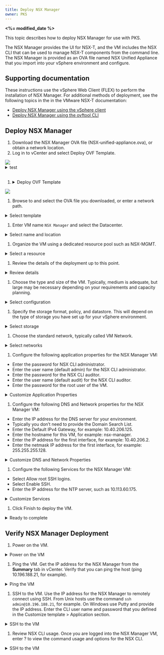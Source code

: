 ```yaml
---
title: Deploy NSX Manager
owner: PKS
---
```


<strong><%= modified_date %></strong>

This topic describes how to deploy NSX Manager for use with PKS.

The NSX Manager provides the UI for NSX-T, and the VM includes the NSX CLI that can be used to manage NSX-T components from the command line. The NSX Manager is provided as an OVA file named NSX Unified Appliance that you import into your vSphere environment and configure.

## Supporting documentation

These instructions use the vSphere Web Client (FLEX) to perform the installation of NSX Manager. For additional methods of deployment, see the following topics in the in the VMware NSX-T documentation:

- [Deploy NSX Manager using the vSphere client](https://docs.vmware.com/en/VMware-NSX-T-Data-Center/2.3/com.vmware.nsxt.install.doc/GUID-FA0ABBBD-34D8-4DA9-882D-085E7E0D269E.html)
- [Deploy NSX Manager using the ovftool CLI](https://docs.vmware.com/en/VMware-NSX-T-Data-Center/2.3/com.vmware.nsxt.install.doc/GUID-5843917A-A1D1-4D19-B9B0-0FD4C900C31C.html)

## <a id='deploy-nsx-manager'></a>Deploy NSX Manager

1. Download the NSX Manager OVA file (NSX-unified-appliance.ova), or obtain a network location.
1. Log in to vCenter and select Deploy OVF Template.
<img src="images/install-nsx-manager-01.png">

<details><summary>test</summary>
<img src="/images/install-nsx-manager-01.png">
</details>
<br/>

1. <details><summary>Deploy OVF Template</summary>
<img src="images/nsxt/nsx-manager/install-nsx-manager-01.png">
</details>

1. Browse to and select the OVA file you downloaded, or enter a network path.
<details><summary>Select template</summary>
<img src="images/nsxt/nsx-manager/install-nsx-manager-02.png">
</details>

1. Enter VM name `NSX Manager` and select the Datacenter.
<details><summary>Select name and location</summary>
<img src="images/nsxt/nsx-manager/install-nsx-manager-03.png">
</details>

1. Organize the VM using a dedicated resource pool such as NSX-MGMT.
<details><summary>Select a resource</summary>
<img src="images/nsxt/nsx-manager/install-nsx-manager-04.png">
</details>

1. Review the details of the deployment up to this point.
<details><summary>Review details</summary>
<img src="images/nsxt/nsx-manager/install-nsx-manager-05.png">
</details>

1. Choose the type and size of the VM. Typically, medium is adequate, but large may be necessary depending on your requirements and capacity planning.
<details><summary>Select configuration</summary>
<img src="images/nsxt/nsx-manager/install-nsx-manager-06.png">
</details>

1. Specify the storage format, policy, and datastore. This will depend on the type of storage you have set up for your vSphere environment.
<details><summary>Select storage</summary>
<img src="images/nsxt/nsx-manager/install-nsx-manager-07.png">
</details>

1. Choose the standard network, typically called VM Network.
<details><summary>Select networks</summary>
<img src="images/nsxt/nsx-manager/install-nsx-manager-08.png">
</details>

1. Configure the following application properties for the NSX Manager VM:
  - Enter the password for NSX CLI administrator.
  - Enter the user name (default admin) for the NSX CLI administrator.
  - Enter the password for the NSX CLI auditor.
  - Enter the user name (default audit) for the NSX CLI auditor. 
  - Enter the password for the root user of the VM.
<details><summary>Customize Application Properties</summary>
<img src="images/nsxt/nsx-manager/install-nsx-manager-09.png">
</details>

1. Configure the following DNS and Network properties for the NSX Manager VM:
  - Enter the IP address for the DNS server for your environment.
  - Typically you don’t need to provide the Domain Search List.
  - Enter the Default IPv4 Gateway, for example: 10.40.206.125.
  - Enter the hostname for this VM, for example: nsx-manager.
  - Enter the IP address for the first interface, for example: 10.40.206.2.
  - Enter the netmask IP address for the first interface, for example: 255.255.255.128.
<details><summary>Customize DNS and Network Properties</summary>
<img src="images/nsxt/nsx-manager/install-nsx-manager-10.png">
</details>

1.  Configure the following Services for the NSX Manager VM:
  - Select Allow root SSH logins.
  - Select Enable SSH.
  - Enter the IP address for the NTP server, such as 10.113.60.175.
<details><summary>Customize Services</summary>
<img src="images/nsxt/nsx-manager/install-nsx-manager-11.png">
</details>

1. Click Finish to deploy the VM.
<details><summary>Ready to complete</summary>
<img src="images/nsxt/nsx-manager/install-nsx-manager-12.png">
</details>

## <a id='verify-nsx-manager-deploy'></a>Verify NSX Manager Deployment

1. Power on the VM.
<details><summary>Power on the VM</summary>
<img src="images/nsxt/nsx-manager/install-nsx-manager-13.png">
</details>

1. Ping the VM. 
Get the IP address for the NSX Manager from the **Summary** tab in vCenter. Verify that you can ping the host (ping 10.196.188.21, for example).
<details><summary>Ping the VM</summary>
<img src="images/nsxt/nsx-manager/install-nsx-manager-14.png">
</details>

1. SSH to the VM. 
Use the IP address for the NSX Manager to remotely connect using SSH. From Unix hosts use the command `ssh admin@10.196.188.21`, for example. On Windows use Putty and provide the IP address. Enter the CLI user name and password that you defined in the Customize template > Application section.
<details><summary>SSH to the VM</summary>
<img src="images/nsxt/nsx-manager/install-nsx-manager-15.png">
</details>

1. Review NSX CLI usage. 
Once you are logged into the NSX Manager VM, enter ? to view the command usage and options for the NSX CLI.
<details><summary>SSH to the VM</summary>
<img src="images/nsxt/nsx-manager/install-nsx-manager-16.png">
<img src="images/nsxt/nsx-manager/install-nsx-manager-17.png">
</details>

